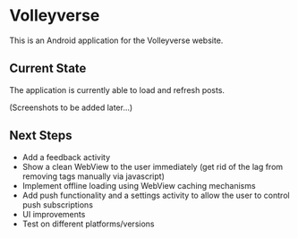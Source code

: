 # Volleyverse

This is an Android application for the Volleyverse website.

## Current State

The application is currently able to load and refresh posts.

(Screenshots to be added later...)

## Next Steps

- Add a feedback activity
- Show a clean WebView to the user immediately (get rid of the lag from removing tags manually via javascript)
- Implement offline loading using WebView caching mechanisms
- Add push functionality and a settings activity to allow the user to control push subscriptions
- UI improvements
- Test on different platforms/versions
